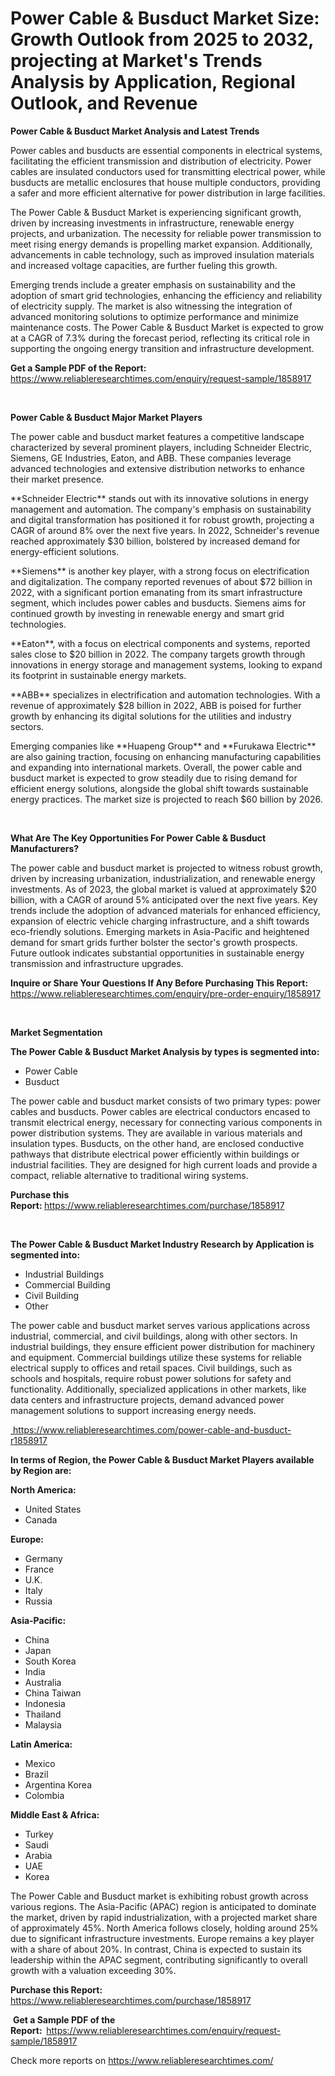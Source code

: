 <p><h1>Power Cable & Busduct Market Size: Growth Outlook from 2025 to 2032, projecting at Market's Trends Analysis by Application, Regional Outlook, and Revenue</h1></p><p><strong>Power Cable & Busduct Market Analysis and Latest Trends</strong></p>
<p><p>Power cables and busducts are essential components in electrical systems, facilitating the efficient transmission and distribution of electricity. Power cables are insulated conductors used for transmitting electrical power, while busducts are metallic enclosures that house multiple conductors, providing a safer and more efficient alternative for power distribution in large facilities.</p><p>The Power Cable & Busduct Market is experiencing significant growth, driven by increasing investments in infrastructure, renewable energy projects, and urbanization. The necessity for reliable power transmission to meet rising energy demands is propelling market expansion. Additionally, advancements in cable technology, such as improved insulation materials and increased voltage capacities, are further fueling this growth.</p><p>Emerging trends include a greater emphasis on sustainability and the adoption of smart grid technologies, enhancing the efficiency and reliability of electricity supply. The market is also witnessing the integration of advanced monitoring solutions to optimize performance and minimize maintenance costs. The Power Cable & Busduct Market is expected to grow at a CAGR of 7.3% during the forecast period, reflecting its critical role in supporting the ongoing energy transition and infrastructure development.</p></p>
<p><strong>Get a Sample PDF of the Report:&nbsp;</strong> <a href="https://www.reliableresearchtimes.com/enquiry/request-sample/1858917?utm_campaign=3227&utm_medium=2&utm_source=Github&utm_content=ia&utm_term=12042025&utm_id=power-cable-busduct">https://www.reliableresearchtimes.com/enquiry/request-sample/1858917</a></p>
<p>&nbsp;</p>
<p><strong>Power Cable & Busduct Major Market Players</strong></p>
<p><p>The power cable and busduct market features a competitive landscape characterized by several prominent players, including Schneider Electric, Siemens, GE Industries, Eaton, and ABB. These companies leverage advanced technologies and extensive distribution networks to enhance their market presence.</p><p>**Schneider Electric** stands out with its innovative solutions in energy management and automation. The company's emphasis on sustainability and digital transformation has positioned it for robust growth, projecting a CAGR of around 8% over the next five years. In 2022, Schneider's revenue reached approximately $30 billion, bolstered by increased demand for energy-efficient solutions.</p><p>**Siemens** is another key player, with a strong focus on electrification and digitalization. The company reported revenues of about $72 billion in 2022, with a significant portion emanating from its smart infrastructure segment, which includes power cables and busducts. Siemens aims for continued growth by investing in renewable energy and smart grid technologies.</p><p>**Eaton**, with a focus on electrical components and systems, reported sales close to $20 billion in 2022. The company targets growth through innovations in energy storage and management systems, looking to expand its footprint in sustainable energy markets.</p><p>**ABB** specializes in electrification and automation technologies. With a revenue of approximately $28 billion in 2022, ABB is poised for further growth by enhancing its digital solutions for the utilities and industry sectors.</p><p>Emerging companies like **Huapeng Group** and **Furukawa Electric** are also gaining traction, focusing on enhancing manufacturing capabilities and expanding into international markets. Overall, the power cable and busduct market is expected to grow steadily due to rising demand for efficient energy solutions, alongside the global shift towards sustainable energy practices. The market size is projected to reach $60 billion by 2026.</p></p>
<p>&nbsp;</p>
<p><strong>What Are The Key Opportunities For Power Cable & Busduct Manufacturers?</strong></p>
<p><p>The power cable and busduct market is projected to witness robust growth, driven by increasing urbanization, industrialization, and renewable energy investments. As of 2023, the global market is valued at approximately $20 billion, with a CAGR of around 5% anticipated over the next five years. Key trends include the adoption of advanced materials for enhanced efficiency, expansion of electric vehicle charging infrastructure, and a shift towards eco-friendly solutions. Emerging markets in Asia-Pacific and heightened demand for smart grids further bolster the sector's growth prospects. Future outlook indicates substantial opportunities in sustainable energy transmission and infrastructure upgrades.</p></p>
<p><strong>Inquire or Share Your Questions If Any Before Purchasing This Report:</strong> <a href="https://www.reliableresearchtimes.com/enquiry/pre-order-enquiry/1858917?utm_campaign=3227&utm_medium=2&utm_source=Github&utm_content=ia&utm_term=12042025&utm_id=power-cable-busduct">https://www.reliableresearchtimes.com/enquiry/pre-order-enquiry/1858917</a></p>
<p>&nbsp;</p>
<p><strong>Market Segmentation</strong></p>
<p><strong>The Power Cable & Busduct Market Analysis by types is segmented into:</strong></p>
<p><ul><li>Power Cable</li><li>Busduct</li></ul></p>
<p><p>The power cable and busduct market consists of two primary types: power cables and busducts. Power cables are electrical conductors encased to transmit electrical energy, necessary for connecting various components in power distribution systems. They are available in various materials and insulation types. Busducts, on the other hand, are enclosed conductive pathways that distribute electrical power efficiently within buildings or industrial facilities. They are designed for high current loads and provide a compact, reliable alternative to traditional wiring systems.</p></p>
<p><strong>Purchase this Report:&nbsp;</strong><a href="https://www.reliableresearchtimes.com/purchase/1858917?utm_campaign=3227&utm_medium=2&utm_source=Github&utm_content=ia&utm_term=12042025&utm_id=power-cable-busduct">https://www.reliableresearchtimes.com/purchase/1858917</a></p>
<p>&nbsp;</p>
<p><strong>The Power Cable & Busduct Market Industry Research by Application is segmented into:</strong></p>
<p><ul><li>Industrial Buildings</li><li>Commercial Building</li><li>Civil Building</li><li>Other</li></ul></p>
<p><p>The power cable and busduct market serves various applications across industrial, commercial, and civil buildings, along with other sectors. In industrial buildings, they ensure efficient power distribution for machinery and equipment. Commercial buildings utilize these systems for reliable electrical supply to offices and retail spaces. Civil buildings, such as schools and hospitals, require robust power solutions for safety and functionality. Additionally, specialized applications in other markets, like data centers and infrastructure projects, demand advanced power management solutions to support increasing energy needs.</p></p>
<p><a href="https://www.reliableresearchtimes.com/power-cable-and-busduct-r1858917?utm_campaign=3227&utm_medium=2&utm_source=Github&utm_content=ia&utm_term=12042025&utm_id=power-cable-busduct">&nbsp;https://www.reliableresearchtimes.com/power-cable-and-busduct-r1858917</a></p>
<p><strong>In terms of Region, the Power Cable & Busduct Market Players available by Region are:</strong></p>
<p>
    <p> <strong> North America: </strong>
        <ul>
            <li>United States</li>
            <li>Canada</li>
        </ul>
        </p> 
    <p> <strong> Europe: </strong>
        <ul>
            <li>Germany</li>
            <li>France</li>
            <li>U.K.</li>
            <li>Italy</li>
            <li>Russia</li>
        </ul>
        </p> 
    <p> <strong> Asia-Pacific: </strong>
        <ul>
            <li>China</li>
            <li>Japan</li>
            <li>South Korea</li>
            <li>India</li>
            <li>Australia</li>
            <li>China Taiwan</li>
            <li>Indonesia</li>
            <li>Thailand</li>
            <li>Malaysia</li>
        </ul>
        </p> 
    <p> <strong> Latin America: </strong>
        <ul>
            <li>Mexico</li>
            <li>Brazil</li>
            <li>Argentina Korea</li>
            <li>Colombia</li>
        </ul>
        </p> 
    <p> <strong> Middle East & Africa: </strong>
        <ul>
            <li>Turkey</li>
            <li>Saudi</li>
            <li>Arabia</li>
            <li>UAE</li>
            <li>Korea</li>
        </ul>
    </p>
    </p>
<p><p>The Power Cable and Busduct market is exhibiting robust growth across various regions. The Asia-Pacific (APAC) region is anticipated to dominate the market, driven by rapid industrialization, with a projected market share of approximately 45%. North America follows closely, holding around 25% due to significant infrastructure investments. Europe remains a key player with a share of about 20%. In contrast, China is expected to sustain its leadership within the APAC segment, contributing significantly to overall growth with a valuation exceeding 30%.</p></p>
<p><strong>Purchase this Report: </strong><a href="https://www.reliableresearchtimes.com/purchase/1858917?utm_campaign=3227&utm_medium=2&utm_source=Github&utm_content=ia&utm_term=12042025&utm_id=power-cable-busduct">https://www.reliableresearchtimes.com/purchase/1858917</a></p>
<p>&nbsp;<strong>Get a Sample PDF of the Report:&nbsp;&nbsp;</strong><a href="https://www.reliableresearchtimes.com/enquiry/request-sample/1858917?utm_campaign=3227&utm_medium=2&utm_source=Github&utm_content=ia&utm_term=12042025&utm_id=power-cable-busduct">https://www.reliableresearchtimes.com/enquiry/request-sample/1858917</a></p>
<p><strong></strong></p>
<p>Check more reports on <a href="https://www.reliableresearchtimes.com/?utm_campaign=3227&utm_medium=2&utm_source=Github&utm_content=ia&utm_term=12042025&utm_id=power-cable-busduct">https://www.reliableresearchtimes.com/</a></p>